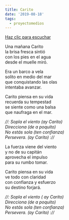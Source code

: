 ```yaml
---
title: Carito
date: '2019-08-18'
tags:
  - proyectomedios
---
```

[Haz clic para escuchar](https://www.musicaparalatransformacion.com/musica)

Una mañana Carito\
la brisa fresca sintió\
con los pies en el agua\
desde el muelle miró.  

Era un barco a vela\
solito en medio del mar\
que conquistando las olas\
intentaba avanzar.   

Carito piensa en su vida\
recuerda su tempestad\
se siente como una balsa\
que naufraga en el mar.   

_//: Sopla el viento (ay Carito)_\
_Direcciona (de a poquito)_\
_No estás sola (ten confianza)_\
_Persevera. (ay Carito) ://_   

La fuerza viene del viento\
y no de su capitán\
aprovecha el impulso\
para su rumbo tomar.   

Carito piensa en su vida\
ve todo con claridad\
con confianza y esfuerzo\
su destino forjará.   

_//: Sopla el viento ( ay Carito)_\
_Direcciona (de a poquito)_\
_No estás sola (ten confianza)_\
_Persevera. (ay Carito) ://_
